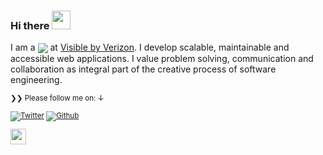 ### Hi there <img src="https://media.giphy.com/media/hvRJCLFzcasrR4ia7z/giphy.gif" width="30px">

I am a <img align="center" src="https://img.shields.io/badge/Software-Engineer-brightgreen"/></a> at <a href="https://www.visible.com/">Visible by Verizon</a>. I develop scalable, maintainable and accessible web applications. I value problem solving, communication and collaboration as integral part of the creative process of software engineering. 



<small>❯❯ Please follow me on: ↓</strong>



[![Twitter](https://img.shields.io/twitter/follow/skepticalnomad?label=%40skepticalnomad&style=social)][t] [![Github](https://img.shields.io/github/followers/xarfo?style=social&label=Follow)][g] 


[t]: https://twitter.com/skepticalnomad
[g]: https://github.com/xarfo

<a href="https://medium.com/@abdul.ahmad95"><img src="https://img.shields.io/badge/medium-%2312100E.svg?&style=for-the-badge&logo=medium&logoColor=white" height=25></a>
